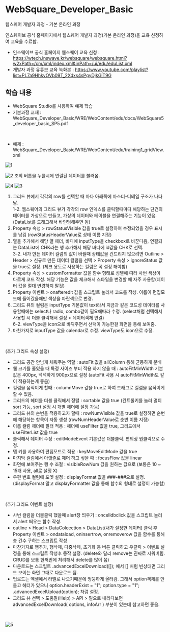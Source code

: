 # WebSquare_Developer_Basic
웹스퀘어 개발자 과정  - 기본 온라인 과정

인스웨이브 공식 홈페이지에서 웹스퀘어 개발자 과정(기본 온라인 과정)을 교육 신청하여 교육을 수료함.
  
- 인스웨이브 공식 홈페이지 웹스퀘어 교육 신청 : https://wtech.inswave.kr/websquare/websquare.html?w2xPath=/cm/xml/index.xml&inPath=/ui/edu/eduList.xml
- 개발자 과정 유튜브 교육 녹화본 : https://www.youtube.com/playlist?list=PL7a9HhkvOVb09T_2Xdxs4sPgyDjkGlT9G
  
## 학습 내용
- WebSquare Studio를 사용하여 예제 학습
- 기본과정 교재 : WebSquare_Developer_Basic/WRE/WebContent/edu/docs/WebSquare5_developer_basic_SP5.pdf

<br>

- 예제 : WebSquare_Developer_Basic/WRE/WebContent/edu/training1_gridView.xml

![1](https://github.com/user-attachments/assets/be4ff109-137a-4178-abcc-8511fa7b297c)

![2](https://github.com/user-attachments/assets/895dfbeb-9879-4ecb-b44c-b410d10d0bc8)
조회 버튼을 누를시에 연결된 데이터를 불러옴.

![4](https://github.com/user-attachments/assets/a7724657-ea4a-46b5-a79b-43bafca443c4)
![3](https://github.com/user-attachments/assets/4deda87a-2e67-41c0-975f-fdb18a8da114)
1. 그리드 뷰에서 각각의 row를 선택할 때 마다 아래쪽에 마스터-디테일 구조가 나타남. <br>
1-2. 웹스퀘어의 그리드 뷰가 각각의 row 인덱스를 클릭할때마다 해당하는 단건의 데이터를 가상으로 만들고, 가상의 데이터와 테이블을 연결해주는 기능이 있음. (DataList를 드래그해서 바인딩해주면 됨)
2. Property 속성 > rowStatusVisible 값을 true로 설정하여 수정되었을 경우 표시를 남김 (rowStatusHeaderValue로 상태 이름 지정)
3. 열을 추가해서 해당 열 헤더, 바디에 inputType을 checkbox로 바꾼다음, 연결되는 DataList에 CHK라는 행 추가해서 해당 바디에 id값을 CHK로 선택. <br>
3-2. 내가 만든 데이터 컬럼의 값이 바뀔때 상태값을 건드리지 않으려면 Outline > Header > 신규로 만든 데이터 컬럼을 선택 > Property 속성 > ignoreStatus 값을 true로 설정. (체크 용도로 사용하는 컬럼은 꼭 설정 해야함)
4. Property 속성 > customFormatter 값을 함수 형태로 성별에 따라 사번 색상이 다르게 코드 작성. 해당 기능은 값을 체크해서 스타일을 변경할 때 자주 사용함(데이터 값을 절대 변경하지 말것)
5. Property 이벤트 > onafteredit 값을 스크립트 눌러서 코드를 작성. 이름이 편집모드에 들어갔을때만 색상을 파란색으로 변경.
6. 그리드 뷰의 컬럼은 inputType 기본값이 text라서 지금과 같은 코드성 데이터를 사용할때에는 select나 radio, combo같이 필요에따라 수정. (select처럼 선택해서 사용할 시 더블 클릭해서 설정 > 데이터객체 연결) <br>
6-2. viewType을 icon으로 바꿔주면서 선택이 가능한걸 화면을 통해 보여줌.
7. 마찬가지로 inputType 값을 calendar로 수정. viewType도 icon으로 수정.

<br>

(추가 그리드 속성 설정) 
- 그리드 공간 안남게 채워주는 역할 : autoFit 값을 allColumn 통해 균등하게 분배
- 웹 크기를 줄였을 때 특정 사이즈 부터 적용 하지 않을 때 : autoFitMinWidth 기본값은 400px, 넉넉하게 900px으로 설정 (autoFit 사용 시 autoFitMinWidth도 같이 적용하는게 좋음)
- 컬럼을 움직이게 할때 : columnMove 값을 true로 하여 드래그로 컬럼을 움직이게 할 수 있음.
- 그리드의 헤더를 더블 클릭해서 정렬 : sortable 값을 true (컨트롤키를 눌러 멀티sort 가능, sort 설정 시 개별 헤더에 설정 가능)
- 그리드 뷰의 순번을 적용하고자 할때 : rowNumVisible 값을 true로 설정하면 순번에 해당하는 항목이 자동 생성 (rowNumHeaderValue로 순번 이름 지정)
- 이름 컬럼 헤더에 필터 적용 : 헤더에 useFilter 값을 true, 그리드에서 useFilterList 값을 true
- 클릭해서 데이터 수정 : editModeEvent 기본값은 더블클릭. 편의상 원클릭으로 수정.
- 탭 키를 사용하여 편집모드로 적용 : keyMoveEditMode 값을 true
- 마지막 컬럼에서 아랫줄로 제어 하고 싶을 때 : focusFlow 값을 linear
- 화면에 보여주는 행 수 조절 : visibleRowNum 값을 원하는 값으로 (보통은 10 ~ 15개 사용, all로 설정 X)
- 우편 번호 컬럼에 포멧 설정 : displayFormat 값을 ###-###으로 설정. (displayFormat 말고 displayFormatter 값을 통해 함수의 형태로 설정이 가능함)

<br>

(추가 그리드 이벤트 설정) 
- 사번 컬럼을 더블클릭 했을때 alert창 띄우기 : oncelldbclick 값을 스크립트 눌러서 alert 띄우는 함수 작성.
- outline > Head > DataColeection > DataList(내가 설정한 데이터) 클릭 후 Property 이벤트 > ondataload, oninsertrow, onremoverow 값을 함수를 통해 총 건수 구하는 스크립트 작성
- 마찬가지로 행추가, 행삭제, 다중삭제, 초기화 등 버튼 클릭하고 우클릭 > 이벤트 설정을 통해 스크립트 작성후 동작 설정. (delete와 달리 remove는 진짜로 지워버림. CRUD를 보통 한꺼번에 처리해서 delete를 많이 씀)
- 다운로드는 스크립트 .advancedExcelDownload([]); 에서 [] 처럼 빈상태면 그리드 보이는 화면 그대로 다운로드 됨.
- 업로드는 엑셀에서 라벨로 나오기때문에 엉뚱하게 올라감. 그래서 option객체를 만들고 헤더가 있으니 option.headerExist = "1"; option.type = "1"; .advancedExcelUpload(option); 처럼 설정.
- 그리드 뷰 선택 > 도움말(Help) > API > 밑으로 내리다보면 advancedExcelDownload( options, infoArr ) 부분이 있는데 참고하면 좋음.

<br>

![5](https://github.com/user-attachments/assets/ccf76532-cabb-49a9-98d4-fcd3986dae37)
